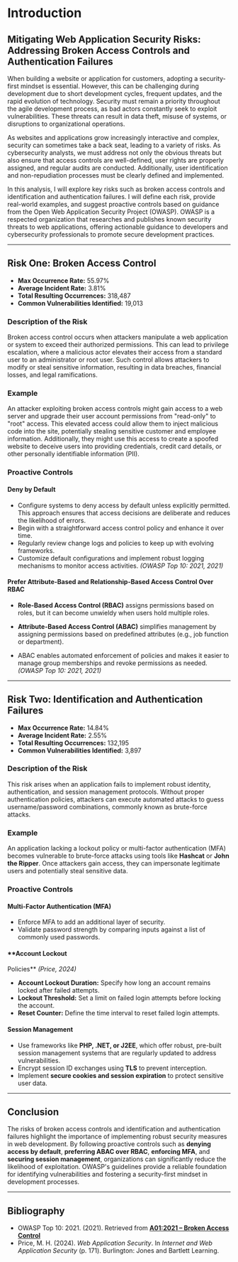 # Introduction

## Mitigating Web Application Security Risks: Addressing Broken Access Controls and Authentication Failures

When building a website or application for customers, adopting a security-first mindset is essential. However, this can be challenging during development due to short development cycles, frequent updates, and the rapid evolution of technology. Security must remain a priority throughout the agile development process, as bad actors constantly seek to exploit vulnerabilities. These threats can result in data theft, misuse of systems, or disruptions to organizational operations.

As websites and applications grow increasingly interactive and complex, security can sometimes take a back seat, leading to a variety of risks. As cybersecurity analysts, we must address not only the obvious threats but also ensure that access controls are well-defined, user rights are properly assigned, and regular audits are conducted. Additionally, user identification and non-repudiation processes must be clearly defined and implemented.

In this analysis, I will explore key risks such as broken access controls and identification and authentication failures. I will define each risk, provide real-world examples, and suggest proactive controls based on guidance from the Open Web Application Security Project (OWASP). OWASP is a respected organization that researches and publishes known security threats to web applications, offering actionable guidance to developers and cybersecurity professionals to promote secure development practices.

---

## Risk One: Broken Access Control

- **Max Occurrence Rate:** 55.97%  
- **Average Incident Rate:** 3.81%  
- **Total Resulting Occurrences:** 318,487  
- **Common Vulnerabilities Identified:** 19,013  

### **Description of the Risk**

Broken access control occurs when attackers manipulate a web application or system to exceed their authorized permissions. This can lead to privilege escalation, where a malicious actor elevates their access from a standard user to an administrator or root user. Such control allows attackers to modify or steal sensitive information, resulting in data breaches, financial losses, and legal ramifications.

### **Example**

An attacker exploiting broken access controls might gain access to a web server and upgrade their user account permissions from "read-only" to "root" access. This elevated access could allow them to inject malicious code into the site, potentially stealing sensitive customer and employee information. Additionally, they might use this access to create a spoofed website to deceive users into providing credentials, credit card details, or other personally identifiable information (PII).

### **Proactive Controls**

#### **Deny by Default**

- Configure systems to deny access by default unless explicitly permitted. This approach ensures that access decisions are deliberate and reduces the likelihood of errors.  
- Begin with a straightforward access control policy and enhance it over time.  
- Regularly review change logs and policies to keep up with evolving frameworks.  
- Customize default configurations and implement robust logging mechanisms to monitor access activities. *(OWASP Top 10: 2021, 2021)*  

#### **Prefer Attribute-Based and Relationship-Based Access Control Over RBAC**

- **Role-Based Access Control (RBAC)** assigns permissions based on roles, but it can become unwieldy when users hold multiple roles. 

- **Attribute-Based Access Control (ABAC)** simplifies management by assigning permissions based on predefined attributes (e.g., job function or department). 

- ABAC enables automated enforcement of policies and makes it easier to manage group memberships and revoke permissions as needed. *(OWASP Top 10: 2021, 2021)*  

---

## Risk Two: Identification and Authentication Failures

- **Max Occurrence Rate:** 14.84%  
- **Average Incident Rate:** 2.55%  
- **Total Resulting Occurrences:** 132,195  
- **Common Vulnerabilities Identified:** 3,897  

### **Description of the Risk**

This risk arises when an application fails to implement robust identity, authentication, and session management protocols. Without proper authentication policies, attackers can execute automated attacks to guess username/password combinations, commonly known as brute-force attacks.

### **Example**

An application lacking a lockout policy or multi-factor authentication (MFA) becomes vulnerable to brute-force attacks using tools like **Hashcat** or **John the Ripper**. Once attackers gain access, they can impersonate legitimate users and potentially steal sensitive data.

### **Proactive Controls**

#### **Multi-Factor Authentication (MFA)**

- Enforce MFA to add an additional layer of security.  
- Validate password strength by comparing inputs against a list of commonly used passwords.  

#### **Account Lockout

Policies** *(Price, 2024)*

- **Account Lockout Duration:** Specify how long an account remains locked after failed attempts.  
- **Lockout Threshold:** Set a limit on failed login attempts before locking the account.  
- **Reset Counter:** Define the time interval to reset failed login attempts.  

#### **Session Management**

- Use frameworks like **PHP, .NET, or J2EE**, which offer robust, pre-built session management systems that are regularly updated to address vulnerabilities.  
- Encrypt session ID exchanges using **TLS** to prevent interception.  
- Implement **secure cookies and session expiration** to protect sensitive user data.  

---

## Conclusion

The risks of broken access controls and identification and authentication failures highlight the importance of implementing robust security measures in web development. By following proactive controls such as **denying access by default**, **preferring ABAC over RBAC**, **enforcing MFA**, and **securing session management**, organizations can significantly reduce the likelihood of exploitation. OWASP's guidelines provide a reliable foundation for identifying vulnerabilities and fostering a security-first mindset in development processes.

---

## Bibliography

- OWASP Top 10: 2021. (2021). Retrieved from **[A01:2021 – Broken Access Control](https://owasp.org/Top10/A01_2021-Broken_Access_Control/)**  
- Price, M. H. (2024). *Web Application Security*. In *Internet and Web Application Security* (p. 171). Burlington: Jones and Bartlett Learning.  
